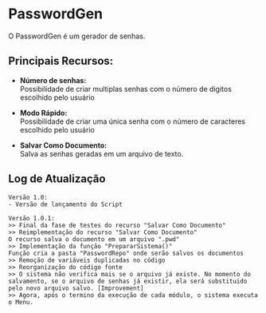 # PasswordGen

O PasswordGen é um gerador de senhas.

## Principais Recursos:

* **Número de senhas:**
<br> Possibilidade de criar multiplas senhas com o número de digitos escolhido pelo usuário

* **Modo Rápido:**
<br> Possibilidade de criar uma única senha com o número de caracteres escolhido pelo usuário

* **Salvar Como Documento:**
<br> Salva as senhas geradas em um arquivo de texto.

## Log de Atualização

```
Versão 1.0:
- Versão de lançamento do Script
```

```
Versão 1.0.1:
>> Final da fase de testes do recurso "Salvar Como Documento"
>> Reimplementação do recurso "Salvar Como Documento"
O recurso salva o documento em um arquivo ".pwd"
>> Implementação da função "PrepararSistema()"
Função cria a pasta "PasswordRepo" onde serão salvos os documentos
>> Remoção de variáveis duplicadas no código
>> Reorganização do código fonte
>> O sistema não verifica mais se o arquivo já existe. No momento do salvamento, se o arquivo de senhas já existir, ela será substituido pelo novo arquivo salvo. [Improvement]
>> Agora, após o termino da execução de cada módulo, o sistema executa o Menu.
```